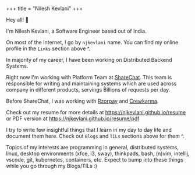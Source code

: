 +++
title = "Nilesh Kevlani"
+++

Hey all! :wave:

I'm Nilesh Kevlani, a Software Engineer based out of India.

On most of the Internet, I go by `njkevlani` name. You can find my online profile in the `Links` section above ^.

In majority of my career, I have been working on Distributed Backend Systems.

Right now I'm working with Platform Team at [ShareChat](https://sharechat.com). This team is responsible for writing and maintaining systems which are used across company in different products, servings Billions of requests per day.

Before ShareChat, I was working with [Rzorpay](https://razorpay.com) and [Crewkarma](https://crewkarma.com).

Check out my resume for more details at https://njkevlani.github.io/resume or PDF version at https://njkevlani.github.io/resume/pdf

I try to write few insightful things that I learn in my day to day life and document them here. Check out `Blogs` and `TILs` sections above for them ^.

Topics of my interests are programming in general, distributed systems, linux, desktop environments (xfce, i3, sway), thinkpads, bash, (n)vim, intellij, vscode, git, kubernetes, containers, etc. Expect to bump into these things while you go through my Blogs/TILs :)

